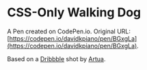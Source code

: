 # CSS-Only Walking Dog

A Pen created on CodePen.io. Original URL: [https://codepen.io/davidkpiano/pen/BGxgLa](https://codepen.io/davidkpiano/pen/BGxgLa).

Based on a [Dribbble](https://dribbble.com/shots/4377627-Walking-dog) shot by [Artua](https://dribbble.com/Artua).